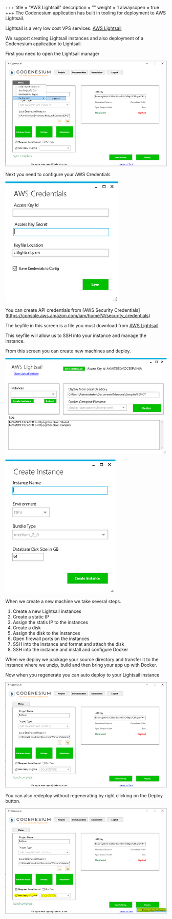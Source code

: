 ﻿+++
title = "AWS Lightsail"
description = ""
weight = 1
alwaysopen = true
+++
The Codenesium application has built in tooling for deployment to AWS Lightsail.

Lightsail is a very low cost VPS services. [AWS Lightsail](https://aws.amazon.com/lightsail)

We support creating Lightsail instances and also deployment of a Codenesium application to Lightsail.


First you need to open the Lightsail manager

![alt text](images/lightsail-open-manager.png "")

Next you need to configure your AWS Credentials

![alt text](images/lightsail-set-credentials.png "")

You can create API credentials from [AWS Security Credentials] (https://console.aws.amazon.com/iam/home?#/security_credentials)

The keyfile in this screen is a file you must download from [AWS Lightsail](https://lightsail.aws.amazon.com/ls/webapp/account/keys)

This keyfile will allow us to SSH into your instance and manage the instance.
 

From this screen you can create new machines and deploy.

![alt text](images/lightsail-management.png "")

![alt text](images/lightsail-create-instance.png "")


When we create a new machine we take several steps.

1. Create a new Lightsail instances
2. Create a static IP
3. Assign the statis IP to the instances
4. Create a disk
5. Assign the disk to the instances
6. Open firewall ports on the instances
7. SSH into the instance and format and attach the disk
8. SSH into the instance and install and configure Docker

When we deploy we package your source directory and transfer it to the instance where we unzip, build and then bring your app up with Docker.


Now when you regenerate you can auto deploy to your Lightsail instance

![alt text](images/lightsail-project-screen.png "")

You can also redeploy without regenerating by right clicking on the Deploy button. 

![alt text](images/lightsial-project-deploy.png "")